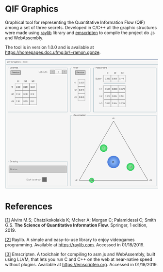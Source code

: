 # QIF Graphics
Graphical tool for representing the Quantitative Information Flow (QIF) among a set of three secrets.
Developed in C/C++ all the graphic structures were made using [raylib](https://raylib.com) library and [emscripten](https://emscripten.org) to compile the project do .js and WebAssembly.

The tool is in version 1.0.0 and is available at https://homepages.dcc.ufmg.br/~ramon.gonze.

![qif100](images/qif100.png)

# References
[[1]](https://www.springer.com/us/book/9783319961293) Alvim M.S; Chatzikokolakis K; McIver A; Morgan C; Palamidessi C; Smith G.S. **The Science of Quantitative Information Flow**. Springer, 1 edition, 2019.

[[2]](https://raylib.com) Raylib. A simple and easy-to-use library to enjoy videogames programming. Available at https://raylib.com. Accessed in 01/18/2019.

[[3]](https://emscripten.org) Emscripten. A toolchain for compiling to asm.js and WebAssembly, built using LLVM, that lets you run C and C++ on the web at near-native speed without plugins. Available at https://emscripten.org. Accessed in 01/18/2019.
